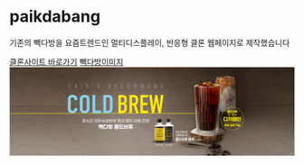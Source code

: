
# paikdabang
기존의 빽다방을 요즘트렌드인 멀티디스플레이,
 반응형 클론 웹페이지로 제작했습니다


[클론사이트 바로가기](https://bonggil-tech.github.io/Paik/)
[빽다방이미지](https://github.com/bonggil-tech/Paik/blob/main/images/main-banner01.jpg)
<br>
![빽다방이미지](https://github.com/bonggil-tech/Paik/blob/main/images/main-banner01.jpg)
